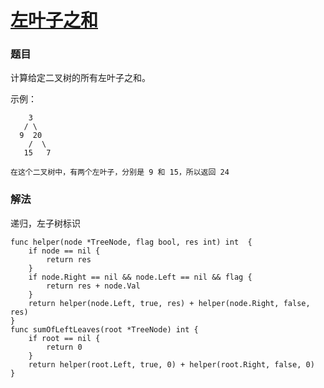 # [左叶子之和](https://leetcode-cn.com/problems/sum-of-left-leaves/)

### 题目

计算给定二叉树的所有左叶子之和。

示例：

```
    3
   / \
  9  20
    /  \
   15   7

在这个二叉树中，有两个左叶子，分别是 9 和 15，所以返回 24
```

### 解法

递归，左子树标识

```
func helper(node *TreeNode, flag bool, res int) int  {
	if node == nil {
		return res
	}
	if node.Right == nil && node.Left == nil && flag {
		return res + node.Val
	}
	return helper(node.Left, true, res) + helper(node.Right, false, res)
}
func sumOfLeftLeaves(root *TreeNode) int {
	if root == nil {
		return 0
	}
	return helper(root.Left, true, 0) + helper(root.Right, false, 0)
}
```
